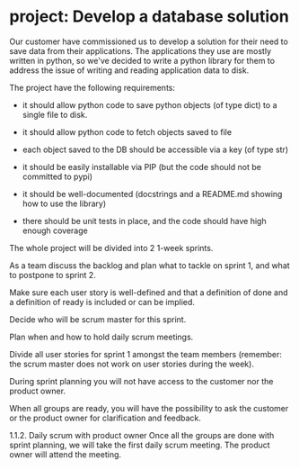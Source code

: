 # project:                                                         Develop a database solution

Our customer have commissioned us to develop a solution for their need to save data from their applications. The applications they use are mostly written in python, so we've decided to write a python library for them to address the issue of writing and reading application data to disk.

The project have the following requirements:

- it should allow python code to save python objects (of type dict) to a single file to disk.

- it should allow python code to fetch objects saved to file

- each object saved to the DB should be accessible via a key (of type str)

- it should be easily installable via PIP (but the code should not be committed to pypi)

- it should be well-documented (docstrings and a README.md showing how to use the library)

- there should be unit tests in place, and the code should have high enough coverage

The whole project will be divided into 2 1-week sprints.

As a team discuss the backlog and plan what to tackle on sprint 1, and what to postpone to sprint 2.

Make sure each user story is well-defined and that a definition of done and a definition of ready is included or can be implied.

Decide who will be scrum master for this sprint.

Plan when and how to hold daily scrum meetings.

Divide all user stories for sprint 1 amongst the team members (remember: the scrum master does not work on user stories during the week).

During sprint planning you will not have access to the customer nor the product owner.

When all groups are ready, you will have the possibility to ask the customer or the product owner for clarification and feedback.

1.1.2. Daily scrum with product owner
Once all the groups are done with sprint planning, we will take the first daily scrum meeting. The product owner will attend the meeting.
